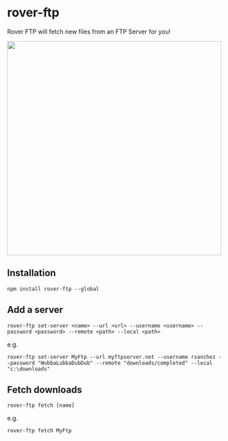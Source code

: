 # rover-ftp
Rover FTP will fetch new files from an FTP Server for you!

<image src="https://raw.githubusercontent.com/codeandcats/rover-ftp/master/rover-ftp.png" width="500px" />

## Installation

```
npm install rover-ftp --global
```

## Add a server

```
rover-ftp set-server <name> --url <url> --username <username> --password <password> --remote <path> --local <path>
```

e.g.

```
rover-ftp set-server MyFtp --url myftpserver.net --username rsanchez --password "WubbaLubbaDubDub" --remote "downloads/completed" --local "c:\downloads"
```

## Fetch downloads

```
rover-ftp fetch [name]
```

e.g.

```
rover-ftp fetch MyFtp
```
